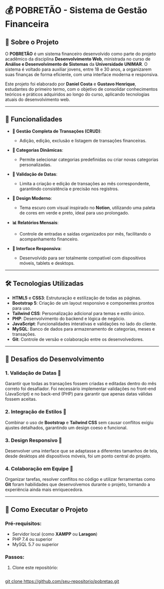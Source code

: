 # 💰 POBRETÃO - Sistema de Gestão Financeira

## 📝 Sobre o Projeto

O **POBRETÃO** é um sistema financeiro desenvolvido como parte do projeto acadêmico da disciplina **Desenvolvimento Web**, ministrada no curso de **Análise e Desenvolvimento de Sistemas** da **Universidade UNIMAR**. O sistema é voltado para auxiliar jovens, entre 18 e 30 anos, a organizarem suas finanças de forma eficiente, com uma interface moderna e responsiva.

Este projeto foi elaborado por **Daniel Costa** e **Gustavo Henrique**, estudantes do primeiro termo, com o objetivo de consolidar conhecimentos teóricos e práticos adquiridos ao longo do curso, aplicando tecnologias atuais do desenvolvimento web.

---

## 🌟 Funcionalidades

- **💼 Gestão Completa de Transações (CRUD)**:
  - Adição, edição, exclusão e listagem de transações financeiras.

- **📂 Categorias Dinâmicas**:
  - Permite selecionar categorias predefinidas ou criar novas categorias personalizadas.

- **📅 Validação de Datas**:
  - Limita a criação e edição de transações ao mês correspondente, garantindo consistência e precisão nos registros.

- **🎨 Design Moderno**:
  - Tema escuro com visual inspirado no **Notion**, utilizando uma paleta de cores em verde e preto, ideal para uso prolongado.

- **📊 Relatórios Mensais**:
  - Controle de entradas e saídas organizados por mês, facilitando o acompanhamento financeiro.

- **📱 Interface Responsiva**:
  - Desenvolvido para ser totalmente compatível com dispositivos móveis, tablets e desktops.

---

## 🛠️ Tecnologias Utilizadas

- **HTML5** e **CSS3**: Estruturação e estilização de todas as páginas.
- **Bootstrap 5**: Criação de um layout responsivo e componentes prontos para uso.
- **Tailwind CSS**: Personalização adicional para temas e estilo único.
- **PHP**: Desenvolvimento do backend e lógica de negócio.
- **JavaScript**: Funcionalidades interativas e validações no lado do cliente.
- **MySQL**: Banco de dados para armazenamento de categorias, meses e transações.
- **Git**: Controle de versão e colaboração entre os desenvolvedores.

---

## 🚧 Desafios do Desenvolvimento

### 1. **Validação de Datas 📅**
Garantir que todas as transações fossem criadas e editadas dentro do mês correto foi desafiador. Foi necessário implementar validações no front-end (JavaScript) e no back-end (PHP) para garantir que apenas datas válidas fossem aceitas.

### 2. **Integração de Estilos 🎨**
Combinar o uso de **Bootstrap** e **Tailwind CSS** sem causar conflitos exigiu ajustes detalhados, garantindo um design coeso e funcional.

### 3. **Design Responsivo 📱**
Desenvolver uma interface que se adaptasse a diferentes tamanhos de tela, desde desktops até dispositivos móveis, foi um ponto central do projeto.

### 4. **Colaboração em Equipe 🤝**
Organizar tarefas, resolver conflitos no código e utilizar ferramentas como **Git** foram habilidades que desenvolvemos durante o projeto, tornando a experiência ainda mais enriquecedora.

---

## 🚀 Como Executar o Projeto

### Pré-requisitos:
- Servidor local (como **XAMPP** ou **Laragon**)
- PHP 7.4 ou superior
- MySQL 5.7 ou superior

### Passos:
1. Clone este repositório:
   ```bash
[   git clone https://github.com/seu-repositorio/pobretao.git
](https://github.com/userdanieldev/controle_financeiro.git)

